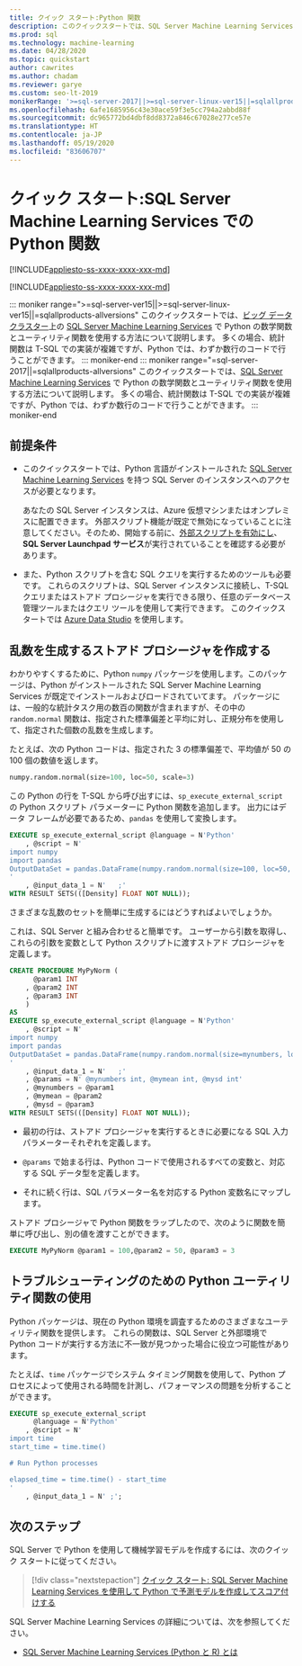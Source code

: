 ```yaml
---
title: クイック スタート:Python 関数
description: このクイックスタートでは、SQL Server Machine Learning Services で Python の数学関数とユーティリティ関数を使用する方法について説明します。
ms.prod: sql
ms.technology: machine-learning
ms.date: 04/28/2020
ms.topic: quickstart
author: cawrites
ms.author: chadam
ms.reviewer: garye
ms.custom: seo-lt-2019
monikerRange: '>=sql-server-2017||>=sql-server-linux-ver15||=sqlallproducts-allversions'
ms.openlocfilehash: 6afe1685956c43e30ace59f3e5cc794a2abbd88f
ms.sourcegitcommit: dc965772bd4dbf8dd8372a846c67028e277ce57e
ms.translationtype: HT
ms.contentlocale: ja-JP
ms.lasthandoff: 05/19/2020
ms.locfileid: "83606707"
---
```

# <a name="quickstart-python-functions-with-sql-server-machine-learning-services"></a>クイック スタート:SQL Server Machine Learning Services での Python 関数
[!INCLUDE[appliesto-ss-xxxx-xxxx-xxx-md](../../includes/appliesto-ss-xxxx-xxxx-xxx-md.md)]

[!INCLUDE[appliesto-ss-xxxx-xxxx-xxx-md](../../includes/appliesto-ss-xxxx-xxxx-xxx-md.md)]

::: moniker range=">=sql-server-ver15||>=sql-server-linux-ver15||=sqlallproducts-allversions"
このクイックスタートでは、[ビッグ データ クラスター](../../big-data-cluster/machine-learning-services.md)上の [SQL Server Machine Learning Services](../sql-server-machine-learning-services.md) で Python の数学関数とユーティリティ関数を使用する方法について説明します。 多くの場合、統計関数は T-SQL での実装が複雑ですが、Python では、わずか数行のコードで行うことができます。
::: moniker-end
::: moniker range="=sql-server-2017||=sqlallproducts-allversions"
このクイックスタートでは、[SQL Server Machine Learning Services](../sql-server-machine-learning-services.md) で Python の数学関数とユーティリティ関数を使用する方法について説明します。 多くの場合、統計関数は T-SQL での実装が複雑ですが、Python では、わずか数行のコードで行うことができます。
::: moniker-end

## <a name="prerequisites"></a>前提条件

- このクイックスタートでは、Python 言語がインストールされた [SQL Server Machine Learning Services](../install/sql-machine-learning-services-windows-install.md) を持つ SQL Server のインスタンスへのアクセスが必要となります。

  あなたの SQL Server インスタンスは、Azure 仮想マシンまたはオンプレミスに配置できます。 外部スクリプト機能が既定で無効になっていることに注意してください。そのため、開始する前に、[外部スクリプトを有効にし](../install/sql-machine-learning-services-windows-install.md#bkmk_enableFeature)、**SQL Server Launchpad サービス**が実行されていることを確認する必要があります。

- また、Python スクリプトを含む SQL クエリを実行するためのツールも必要です。 これらのスクリプトは、SQL Server インスタンスに接続し、T-SQL クエリまたはストアド プロシージャを実行できる限り、任意のデータベース管理ツールまたはクエリ ツールを使用して実行できます。 このクイックスタートでは [Azure Data Studio](https://docs.microsoft.com/sql/azure-data-studio/download-azure-data-studio) を使用します。

## <a name="create-a-stored-procedure-to-generate-random-numbers"></a>乱数を生成するストアド プロシージャを作成する

わかりやすくするために、Python `numpy` パッケージを使用します。このパッケージは、Python がインストールされた SQL Server Machine Learning Services が既定でインストールおよびロードされていてます。 パッケージには、一般的な統計タスク用の数百の関数が含まれますが、その中の `random.normal` 関数は、指定された標準偏差と平均に対し、正規分布を使用して、指定された個数の乱数を生成します。

たとえば、次の Python コードは、指定された 3 の標準偏差で、平均値が 50 の 100 個の数値を返します。

```Python
numpy.random.normal(size=100, loc=50, scale=3)
```

この Python の行を T-SQL から呼び出すには、`sp_execute_external_script` の Python スクリプト パラメーターに Python 関数を追加します。 出力にはデータ フレームが必要であるため、`pandas` を使用して変換します。

```sql
EXECUTE sp_execute_external_script @language = N'Python'
    , @script = N'
import numpy
import pandas
OutputDataSet = pandas.DataFrame(numpy.random.normal(size=100, loc=50, scale=3));
'
    , @input_data_1 = N'   ;'
WITH RESULT SETS(([Density] FLOAT NOT NULL));
```

さまざまな乱数のセットを簡単に生成するにはどうすればよいでしょうか。

これは、SQL Server と組み合わせると簡単です。 ユーザーから引数を取得し、これらの引数を変数として Python スクリプトに渡すストアド プロシージャを定義します。

```sql
CREATE PROCEDURE MyPyNorm (
      @param1 INT
    , @param2 INT
    , @param3 INT
    )
AS
EXECUTE sp_execute_external_script @language = N'Python'
    , @script = N'
import numpy
import pandas
OutputDataSet = pandas.DataFrame(numpy.random.normal(size=mynumbers, loc=mymean, scale=mysd));
'
    , @input_data_1 = N'   ;'
    , @params = N' @mynumbers int, @mymean int, @mysd int'
    , @mynumbers = @param1
    , @mymean = @param2
    , @mysd = @param3
WITH RESULT SETS(([Density] FLOAT NOT NULL));
```

- 最初の行は、ストアド プロシージャを実行するときに必要になる SQL 入力パラメーターそれぞれを定義します。

- `@params` で始まる行は、Python コードで使用されるすべての変数と、対応する SQL データ型を定義します。

- それに続く行は、SQL パラメーター名を対応する Python 変数名にマップします。

ストアド プロシージャで Python 関数をラップしたので、次のように関数を簡単に呼び出し、別の値を渡すことができます。

```sql
EXECUTE MyPyNorm @param1 = 100,@param2 = 50, @param3 = 3
```

## <a name="use-python-utility-functions-for-troubleshooting"></a>トラブルシューティングのための Python ユーティリティ関数の使用

Python パッケージは、現在の Python 環境を調査するためのさまざまなユーティリティ関数を提供します。 これらの関数は、SQL Server と外部環境で Python コードが実行する方法に不一致が見つかった場合に役立つ可能性があります。

たとえば、`time` パッケージでシステム タイミング関数を使用して、Python プロセスによって使用される時間を計測し、パフォーマンスの問題を分析することができます。

```sql
EXECUTE sp_execute_external_script
      @language = N'Python'
    , @script = N'
import time
start_time = time.time()

# Run Python processes

elapsed_time = time.time() - start_time
'
    , @input_data_1 = N' ;';
```

## <a name="next-steps"></a>次のステップ

SQL Server で Python を使用して機械学習モデルを作成するには、次のクイック スタートに従ってください。

> [!div class="nextstepaction"]
> [クイック スタート: SQL Server Machine Learning Services を使用して Python で予測モデルを作成してスコア付けする](quickstart-python-train-score-model.md)

SQL Server Machine Learning Services の詳細については、次を参照してください。

- [SQL Server Machine Learning Services (Python と R) とは](../sql-server-machine-learning-services.md)
